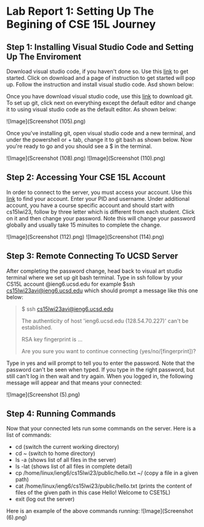 # Lab Report 1: Setting Up The Begining of CSE 15L Journey 
 
 
## Step 1: Installing Visual Studio Code and Setting Up The Enviroment 

Download visual studio code, if you haven't done so. Use this [link](https://code.visualstudio.com/) to get started. Click on download and a page of instruction to get started will pop up. Follow the instruction and install visual studio code. Asd shown below:

Once you have download visual studio code,
use this [link](https://gitforwindows.org/) to download git. To set up git, click next on everything except the default editor and change it to using visual 
studio code as the default editor. As shown below: 

![Image](Screenshot (105).png)

Once you've installing git, open visual studio code and a new terminal, and under the powershell or + tab, change it to git bash as shown below. Now you're ready to go and you should see a $ in the terminal. 

![Image](Screenshot (108).png) 
![Image](Screenshot (110).png) 


## Step 2: Accessing Your CSE 15L Account 

In order to connect to the server, you must access your account. Use this [link](https://sdacs.ucsd.edu/~icc/index.php) to find your account. Enter your PID and
username. Under additional account, you have a course specific account and should start with cs15lwi23, follow by three letter which is different from each student. Click on it and then change your password. Note this will change your password globally and usually take 15 minuites to complete the change. 

![Image](Screenshot (112).png) 
![Image](Screenshot (114).png) 


## Step 3: Remote Connecting To UCSD Server 

After completing the password change, head back to visual art studio terminal where we set up git bash terminal. Type in ssh follow by your CS15L account @ieng6.ucsd.edu for example $ssh cs15lwi23avi@ieng6.ucsd.edu which should prompt a message like this one below:

> $ ssh cs15lwi23avi@ieng6.ucsd.edu
> 
> The authenticity of host 'ieng6.ucsd.edu (128.54.70.227)' can't be established.
> 
> RSA key fingerprint is ...
> 
> Are you sure you want to continue connecting (yes/no/[fingerprint])? 

Type in yes and will prompt to tell you to enter the password. Note that the password can't be seen when typed. If you type in the right password, but still can't log in then wait and try again. When you logged in, the following message will appear and that means your connected:

![Image](Screenshot (5).png) 

## Step 4: Running Commands  


Now that your connected lets run some commands on the server. Here is a list of commands:
- cd <path> (switch the current working directory)
- cd ~ (switch to home directory)
- ls -a (shows list of all files in the server)
- ls -lat (shows list of all files in complete detail) 
- cp /home/linux/ieng6/cs15lwi23/public/hello.txt ~/ (copy a file in a given path)
- cat /home/linux/ieng6/cs15lwi23/public/hello.txt (prints the content of files of the given path in this case Hello! Welcome to CSE15L)
- exit (log out the server)

Here is an example of the above commands running: 
![Image](Screenshot (6).png)

